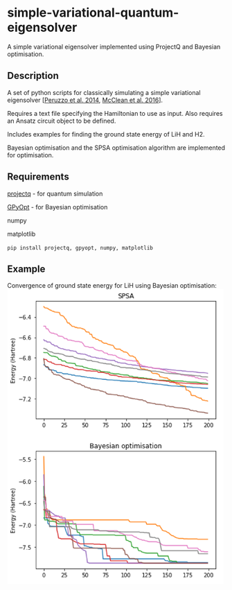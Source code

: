 # simple-variational-quantum-eigensolver
A simple variational eigensolver implemented using ProjectQ and Bayesian optimisation.

## Description
A set of python scripts for classically simulating a simple variational eigensolver [[Peruzzo et al. 2014](https://www.nature.com/articles/ncomms5213), [McClean et al. 2016](http://iopscience.iop.org/article/10.1088/1367-2630/18/2/023023/meta)].

Requires a text file specifying the Hamiltonian to use as input.
Also requires an Ansatz circuit object to be defined.

Includes examples for finding the ground state energy of LiH and H2.

Bayesian optimisation and the SPSA optimisation algorithm are implemented for optimisation.

## Requirements

[projectq](https://github.com/ProjectQ-Framework/ProjectQ) - for quantum simulation

[GPyOpt](https://github.com/SheffieldML/GPyOpt) - for Bayesian optimisation

numpy

matplotlib

`pip install projectq, gpyopt, numpy, matplotlib`

## Example

Convergence of ground state energy for LiH using Bayesian optimisation:
<img src="example_results.png"  width="500" />
